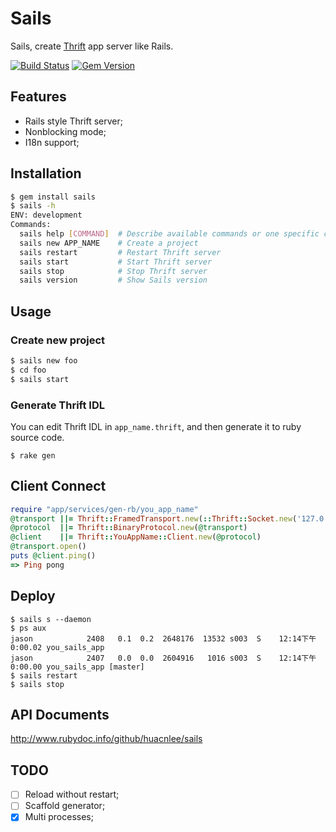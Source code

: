 Sails
=====

Sails, create [Thrift](http://thrift.apache.org) app server like Rails.

[![Build Status](https://travis-ci.org/huacnlee/sails.svg)](https://travis-ci.org/huacnlee/sails) [![Gem Version](https://badge.fury.io/rb/sails.svg)](http://badge.fury.io/rb/sails)

## Features

- Rails style Thrift server;
- Nonblocking mode;
- I18n support;

## Installation

```bash
$ gem install sails
$ sails -h
ENV: development
Commands:
  sails help [COMMAND]  # Describe available commands or one specific command
  sails new APP_NAME    # Create a project
  sails restart         # Restart Thrift server
  sails start           # Start Thrift server
  sails stop            # Stop Thrift server
  sails version         # Show Sails version
```

## Usage

### Create new project

```bash
$ sails new foo
$ cd foo
$ sails start
```

### Generate Thrift IDL

You can edit Thrift IDL in `app_name.thrift`, and then generate it to ruby source code.

```
$ rake gen
```

## Client Connect

```ruby
require "app/services/gen-rb/you_app_name"
@transport ||= Thrift::FramedTransport.new(::Thrift::Socket.new('127.0.0.1', 4000, 10))
@protocol  ||= Thrift::BinaryProtocol.new(@transport)
@client    ||= Thrift::YouAppName::Client.new(@protocol)
@transport.open()
puts @client.ping()
=> Ping pong
```

## Deploy

```
$ sails s --daemon
$ ps aux
jason            2408   0.1  0.2  2648176  13532 s003  S    12:14下午   0:00.02 you_sails_app    
jason            2407   0.0  0.0  2604916   1016 s003  S    12:14下午   0:00.00 you_sails_app [master]
$ sails restart
$ sails stop
```

## API Documents

http://www.rubydoc.info/github/huacnlee/sails


## TODO

- [ ] Reload without restart;
- [ ] Scaffold generator;
- [X] Multi processes;
